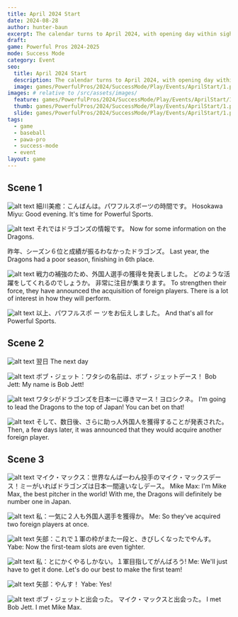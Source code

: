 ```yaml
---
title: April 2024 Start
date: 2024-08-28
author: hunter-baun
excerpt: The calendar turns to April 2024, with opening day within sight
draft: 
game: Powerful Pros 2024-2025
mode: Success Mode
category: Event
seo:
  title: April 2024 Start
  description: The calendar turns to April 2024, with opening day within sight
  image: games/PowerfulPros/2024/SuccessMode/Play/Events/AprilStart/1.png
images: # relative to /src/assets/images/
  feature: games/PowerfulPros/2024/SuccessMode/Play/Events/AprilStart/1.png
  thumb: games/PowerfulPros/2024/SuccessMode/Play/Events/AprilStart/1.png
  slide: games/PowerfulPros/2024/SuccessMode/Play/Events/AprilStart/1.png
tags:
  - game
  - baseball
  - pawa-pro
  - success-mode
  - event
layout: game
---
```


## Scene 1

![alt text](/assets/images/games/PowerfulPros/2024/SuccessMode/Play/Events/AprilStart/1.png)
細川美癒：こんばんは。パワフルスポーツの時間です。
Hosokawa Miyu: Good evening. It's time for Powerful Sports.

![alt text](/assets/images/games/PowerfulPros/2024/SuccessMode/Play/Events/AprilStart/2.png)
それではドラゴンズの情報です。
Now for some information on the Dragons.

昨年、シーズン６位と成績が振るわなかったドラゴンズ。
Last year, the Dragons had a poor season, finishing in 6th place.

![alt text](/assets/images/games/PowerfulPros/2024/SuccessMode/Play/Events/AprilStart/3.png)
戦力の補強のため、外国人選手の獲得を発表しました。
どのような活躍をしてくれるのでしょうか。
非常に注目が集まります。
To strengthen their force, they have announced the acquisition of foreign players.
There is a lot of interest in how they will perform.

![alt text](/assets/images/games/PowerfulPros/2024/SuccessMode/Play/Events/AprilStart/4.png)
以上、パワフルスポ ー ツをお伝えしました。
And that's all for Powerful Sports.

## Scene 2

![alt text](/assets/images/games/PowerfulPros/2024/SuccessMode/Play/Events/AprilStart/5.png)
翌日
The next day

![alt text](/assets/images/games/PowerfulPros/2024/SuccessMode/Play/Events/AprilStart/6.png)
ボブ・ジェット：ワタシの名前は、ボブ・ジェットデース！
Bob Jett: My name is Bob Jett!

![alt text](/assets/images/games/PowerfulPros/2024/SuccessMode/Play/Events/AprilStart/7.png)
ワタシがドラゴンズを日本一に導きマース！ヨロシクネ。
I'm going to lead the Dragons to the top of Japan! You can bet on that!

![alt text](/assets/images/games/PowerfulPros/2024/SuccessMode/Play/Events/AprilStart/8.png)
そして、数日後、さらに助っ人外国人を獲得することが発表された。
Then, a few days later, it was announced that they would acquire another foreign player.

## Scene 3

![alt text](/assets/images/games/PowerfulPros/2024/SuccessMode/Play/Events/AprilStart/9.png)
マイク・マックス：世界なんば一わん投手のマイク・マックスデース！ミーがいればドラゴンズは日本一間違いなしデース。
Mike Max: I'm Mike Max, the best pitcher in the world! With me, the Dragons will definitely be number one in Japan.

![alt text](/assets/images/games/PowerfulPros/2024/SuccessMode/Play/Events/AprilStart/10.png)
私：一気に２人も外国人選手を獲得か。
Me: So they've acquired two foreign players at once.

![alt text](/assets/images/games/PowerfulPros/2024/SuccessMode/Play/Events/AprilStart/11.png)
矢部：これで１軍の枠がまた一段と、きびしくなったでやんす。
Yabe: Now the first-team slots are even tighter.

![alt text](/assets/images/games/PowerfulPros/2024/SuccessMode/Play/Events/AprilStart/12.png)
私：とにかくやるしかない。１軍目指してがんばろう!
Me: We'll just have to get it done. Let's do our best to make the first team!

![alt text](/assets/images/games/PowerfulPros/2024/SuccessMode/Play/Events/AprilStart/13.png)
矢部：やんす！
Yabe: Yes!

![alt text](/assets/images/games/PowerfulPros/2024/SuccessMode/Play/Events/AprilStart/14.png)
ボブ・ジェットと出会った。
マイク・マックスと出会った。
I met Bob Jett.
I met Mike Max.